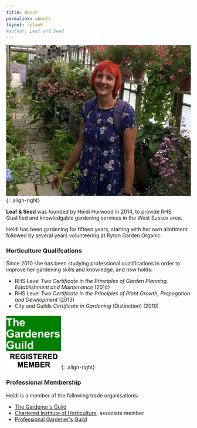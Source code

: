 ```yaml
---
title: About
permalink: about/
layout: splash
#author: Leaf and Seed
---
```

![Heidi at Westdene Gardens](/assets/images/about_heidi.png){: .align-right}

**Leaf & Seed** was founded by Heidi Hurwood in 2014, to provide RHS Qualified and knowledgable gardening services in the West Sussex area.

Heidi has been gardening for fifteen years, starting with her own allottment followed by several years volunteering at Ryton Garden Organic.

### Horticulture Qualifcations
Since 2010 she has been studying professional qualifications in order to improve her gardening skills and knowledge, and now holds:

  * RHS Level Two *Certificate in the Principles of Garden Planning, Establishment and Maintenance* (2014)
  * RHS Level Two *Certificate in the Principles of Plant Growth, Propogation and Development* (2013)
  * City and Guilds *Certificate in Gardening* (Distinction) (2010)

[![TGG](/assets/images/TGG.png)](http://thegardenersguild.co.uk){: .align-right}

### Professional Membership
Heidi is a member of the following trade organisations:

* [The Gardener's Guild](http://www.thegardenersguild.co.uk)
* [Chartered Institute of Horticulture](hhttps://www.horticulture.org.uk), associate member
* [Professional Gardener's Guild](http://www.pgg.org.uk)

